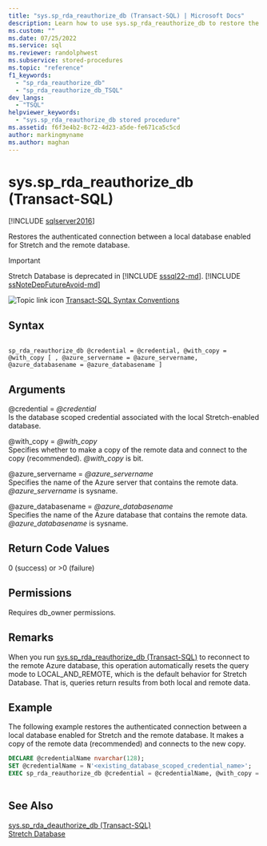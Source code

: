 ```yaml
---
title: "sys.sp_rda_reauthorize_db (Transact-SQL) | Microsoft Docs"
description: Learn how to use sys.sp_rda_reauthorize_db to restore the authenticated connection between a local Stretch-enabled database and a remote database.
ms.custom: ""
ms.date: 07/25/2022
ms.service: sql
ms.reviewer: randolphwest
ms.subservice: stored-procedures
ms.topic: "reference"
f1_keywords: 
  - "sp_rda_reauthorize_db"
  - "sp_rda_reauthorize_db_TSQL"
dev_langs: 
  - "TSQL"
helpviewer_keywords: 
  - "sys.sp_rda_reauthorize_db stored procedure"
ms.assetid: f6f3e4b2-8c72-4d23-a5de-fe671ca5c5cd
author: markingmyname
ms.author: maghan
---
```

# sys.sp_rda_reauthorize_db (Transact-SQL)
[!INCLUDE [sqlserver2016](../../includes/applies-to-version/sqlserver2016.md)]

  Restores the authenticated connection between a local database enabled for Stretch and the remote database.  

> [!IMPORTANT]  
> Stretch Database is deprecated in [!INCLUDE [sssql22-md](../../includes/sssql22-md.md)]. [!INCLUDE [ssNoteDepFutureAvoid-md](../../includes/ssnotedepfutureavoid-md.md)]
  
 ![Topic link icon](../../database-engine/configure-windows/media/topic-link.gif "Topic link icon") [Transact-SQL Syntax Conventions](../../t-sql/language-elements/transact-sql-syntax-conventions-transact-sql.md)  
  
## Syntax  
  
```  
  
sp_rda_reauthorize_db @credential = @credential, @with_copy = @with_copy [ , @azure_servername = @azure_servername, @azure_databasename = @azure_databasename ]  
```  
  
## Arguments  
 @credential = *\@credential*  
 Is the database scoped credential associated with the local Stretch-enabled database.  
  
 @with_copy = *\@with_copy*  
 Specifies whether to make a copy of the remote data and connect to the copy (recommended). *\@with_copy* is bit.  
  
 @azure_servername = *\@azure_servername*  
 Specifies the name of the Azure server that contains the remote data. *\@azure_servername* is sysname.  
  
 @azure_databasename = *\@azure_databasename*  
 Specifies the name of the Azure database that contains the remote data. *\@azure_databasename* is sysname.  
  
## Return Code Values  
 0 (success) or >0 (failure)  
  
## Permissions  
 Requires db_owner permissions.  
  
## Remarks  
 When you run [sys.sp_rda_reauthorize_db (Transact-SQL)](../../relational-databases/system-stored-procedures/sys-sp-rda-reauthorize-db-transact-sql.md) to reconnect to the remote Azure database, this operation automatically resets the query mode to LOCAL_AND_REMOTE, which is the default behavior for Stretch Database. That is, queries return results from both local and remote data.  
  
## Example  
 The following example restores the authenticated connection between a local database enabled for Stretch and the remote database. It makes a copy of the remote data (recommended) and connects to the new copy.  
  
```sql  
DECLARE @credentialName nvarchar(128);   
SET @credentialName = N'<existing_database_scoped_credential_name>';   
EXEC sp_rda_reauthorize_db @credential = @credentialName, @with_copy = 1;  
  
```  
  
## See Also  
 [sys.sp_rda_deauthorize_db &#40;Transact-SQL&#41;](../../relational-databases/system-stored-procedures/sys-sp-rda-deauthorize-db-transact-sql.md)   
 [Stretch Database](../../sql-server/stretch-database/stretch-database.md)  
  
  
